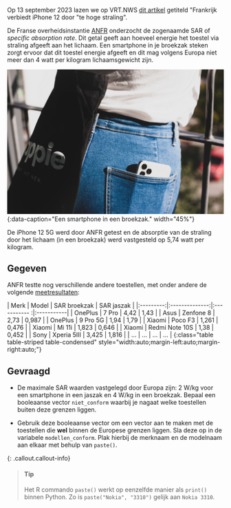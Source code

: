 Op 13 september 2023 lazen we op VRT.NWS <a href="https://www.vrt.be/vrtnws/nl/2023/09/13/iphone-12-frankrijk-belgie-stralingen" target="_blank">dit artikel</a> getiteld "Frankrijk verbiedt iPhone 12 door "te hoge straling".

De Franse overheidsinstantie <a href="https://www.anfr.fr/liste-actualites/actualite/retrait-temporaire-du-marche-de-liphone-12-pour-non-conformite-de-ces-appareils-a-la-reglementation-europeenne" target="_blank">ANFR</a> onderzocht de zogenaamde SAR of *specific absorption rate*. Dit getal geeft aan hoeveel energie het toestel via straling afgeeft aan het lichaam. Een smartphone in je broekzak steken zorgt ervoor dat dit toestel energie afgeeft en dit mag volgens Europa niet meer dan 4 watt per kilogram lichaamsgewicht zijn.

![Een smartphone in een broekzak.](media/manuel-iallonardi.jpg "Foto door Manuel Iallonardi op Unsplash."){:data-caption="Een smartphone in een broekzak." width="45%"}

De iPhone 12 5G werd door ANFR getest en de absorptie van de straling door het lichaam (in een broekzak) werd vastgesteld op 5,74 watt per kilogram.

## Gegeven

ANFR testte nog verschillende andere toestellen, met onder andere de volgende <a href="https://data.anfr.fr/anfr/visualisation/table/?id=ad8014ec-f631-450e-a259-799188714ef9&sort=-date_controle" target="_blank">meetresultaten</a>:

| Merk      | Model          | SAR broekzak | SAR jaszak |
|:---------:|:--------------:|:----------- :|:-----------|
| OnePlus   | 7 Pro          | 4,42         | 1,43       |
| Asus      | Zenfone 8      | 2,73         | 0,987      |
| OnePlus   | 9 Pro 5G       | 1,94         | 1,79       |
| Xiaomi    | Poco F3        | 1,261        | 0,476      |
| Xiaomi    | Mi 11i         | 1,823        | 0,646      |
| Xiaomi    | Redmi Note 10S | 1,38         | 0,452      |
| Sony      | Xperia 5III    | 3,425        | 1,816      |
| ...       | ...            | ...          | ...        |
{:class="table table-striped table-condensed" style="width:auto;margin-left:auto;margin-right:auto;"}

## Gevraagd

- De maximale SAR waarden vastgelegd door Europa zijn: 2 W/kg voor een smartphone in een jaszak en 4 W/kg in een broekzak. Bepaal een booleaanse vector `niet_conform` waarbij je nagaat welke toestellen buiten deze grenzen liggen.

- Gebruik deze booleaanse vector om een vector aan te maken met de toestellen die **wel** binnen de Europese grenzen liggen. Sla deze op in de variabele `modellen_conform`. Plak hierbij de merknaam en de modelnaam aan elkaar met behulp van `paste()`. 

{: .callout.callout-info}
>#### Tip
>
> Het R commando `paste()` werkt op eenzelfde manier als `print()` binnen Python. Zo is `paste("Nokia", "3310")` gelijk aan `Nokia 3310`.

